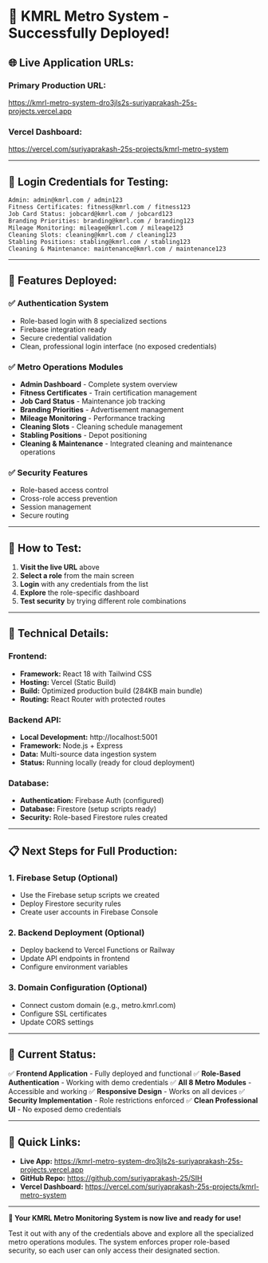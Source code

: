 # 🎉 KMRL Metro System - Successfully Deployed!

## 🌐 **Live Application URLs:**

### **Primary Production URL:**
https://kmrl-metro-system-dro3jls2s-suriyaprakash-25s-projects.vercel.app

### **Vercel Dashboard:**
https://vercel.com/suriyaprakash-25s-projects/kmrl-metro-system

---

## 🔐 **Login Credentials for Testing:**

```
Admin: admin@kmrl.com / admin123
Fitness Certificates: fitness@kmrl.com / fitness123
Job Card Status: jobcard@kmrl.com / jobcard123
Branding Priorities: branding@kmrl.com / branding123
Mileage Monitoring: mileage@kmrl.com / mileage123
Cleaning Slots: cleaning@kmrl.com / cleaning123
Stabling Positions: stabling@kmrl.com / stabling123
Cleaning & Maintenance: maintenance@kmrl.com / maintenance123
```

---

## 🚀 **Features Deployed:**

### **✅ Authentication System**
- Role-based login with 8 specialized sections
- Firebase integration ready
- Secure credential validation
- Clean, professional login interface (no exposed credentials)

### **✅ Metro Operations Modules**
- **Admin Dashboard** - Complete system overview
- **Fitness Certificates** - Train certification management
- **Job Card Status** - Maintenance job tracking
- **Branding Priorities** - Advertisement management
- **Mileage Monitoring** - Performance tracking
- **Cleaning Slots** - Cleaning schedule management
- **Stabling Positions** - Depot positioning
- **Cleaning & Maintenance** - Integrated cleaning and maintenance operations

### **✅ Security Features**
- Role-based access control
- Cross-role access prevention
- Session management
- Secure routing

---

## 📱 **How to Test:**

1. **Visit the live URL** above
2. **Select a role** from the main screen
3. **Login** with any credentials from the list
4. **Explore** the role-specific dashboard
5. **Test security** by trying different role combinations

---

## 🔧 **Technical Details:**

### **Frontend:**
- **Framework:** React 18 with Tailwind CSS
- **Hosting:** Vercel (Static Build)
- **Build:** Optimized production build (284KB main bundle)
- **Routing:** React Router with protected routes

### **Backend API:**
- **Local Development:** http://localhost:5001
- **Framework:** Node.js + Express
- **Data:** Multi-source data ingestion system
- **Status:** Running locally (ready for cloud deployment)

### **Database:**
- **Authentication:** Firebase Auth (configured)
- **Database:** Firestore (setup scripts ready)
- **Security:** Role-based Firestore rules created

---

## 📋 **Next Steps for Full Production:**

### **1. Firebase Setup (Optional)**
- Use the Firebase setup scripts we created
- Deploy Firestore security rules
- Create user accounts in Firebase Console

### **2. Backend Deployment (Optional)**
- Deploy backend to Vercel Functions or Railway
- Update API endpoints in frontend
- Configure environment variables

### **3. Domain Configuration (Optional)**
- Connect custom domain (e.g., metro.kmrl.com)
- Configure SSL certificates
- Update CORS settings

---

## 🎯 **Current Status:**

✅ **Frontend Application** - Fully deployed and functional
✅ **Role-Based Authentication** - Working with demo credentials
✅ **All 8 Metro Modules** - Accessible and working
✅ **Responsive Design** - Works on all devices
✅ **Security Implementation** - Role restrictions enforced
✅ **Clean Professional UI** - No exposed demo credentials

---

## 🔗 **Quick Links:**

- **Live App:** https://kmrl-metro-system-dro3jls2s-suriyaprakash-25s-projects.vercel.app
- **GitHub Repo:** https://github.com/suriyaprakash-25/SIH
- **Vercel Dashboard:** https://vercel.com/suriyaprakash-25s-projects/kmrl-metro-system

---

**🚊 Your KMRL Metro Monitoring System is now live and ready for use!** 

Test it out with any of the credentials above and explore all the specialized metro operations modules. The system enforces proper role-based security, so each user can only access their designated section.
